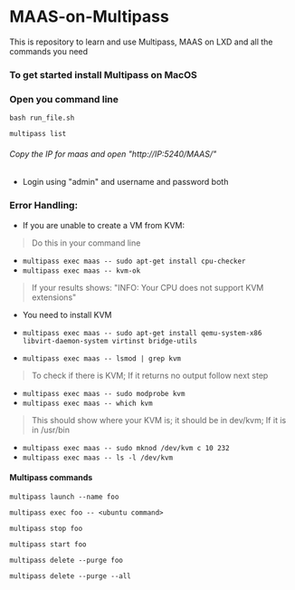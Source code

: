 # MAAS-on-Multipass
This is repository to learn and use Multipass, MAAS on LXD and all the commands you need

### To get started install Multipass on MacOS

### Open you command line 

```bash run_file.sh```

```multipass list```

###### Copy the IP for maas and open "http://_IP_:5240/MAAS/"

- Login using "admin" and username and password both

### Error Handling:

- If you are unable to create a VM from KVM:
> Do this in your command line
- ``` multipass exec maas -- sudo apt-get install cpu-checker ```
- ``` multipass exec maas -- kvm-ok ```
> If your results shows: "INFO: Your CPU does not support KVM extensions"
- You need to install KVM
- ``` multipass exec maas -- sudo apt-get install qemu-system-x86 libvirt-daemon-system virtinst bridge-utils ```


- ```multipass exec maas -- lsmod | grep kvm``` 
> To check if there is KVM; If it returns no output follow next step
- ```multipass exec maas -- sudo modprobe kvm```
- ```multipass exec maas -- which kvm``` 

> This should show where your KVM is; it should be in dev/kvm; If it is in /usr/bin
- ```multipass exec maas -- sudo mknod /dev/kvm c 10 232```
- ```multipass exec maas -- ls -l /dev/kvm```

#### Multipass commands

```multipass launch --name foo```

```multipass exec foo -- <ubuntu command>```

```multipass stop foo```

```multipass start foo```

```multipass delete --purge foo```

```multipass delete --purge --all```
